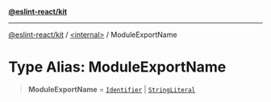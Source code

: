 [**@eslint-react/kit**](../../README.md)

***

[@eslint-react/kit](../../README.md) / [\<internal\>](../README.md) / ModuleExportName

# Type Alias: ModuleExportName

> **ModuleExportName** = [`Identifier`](../interfaces/Identifier-1.md) \| [`StringLiteral`](../interfaces/StringLiteral-1.md)
